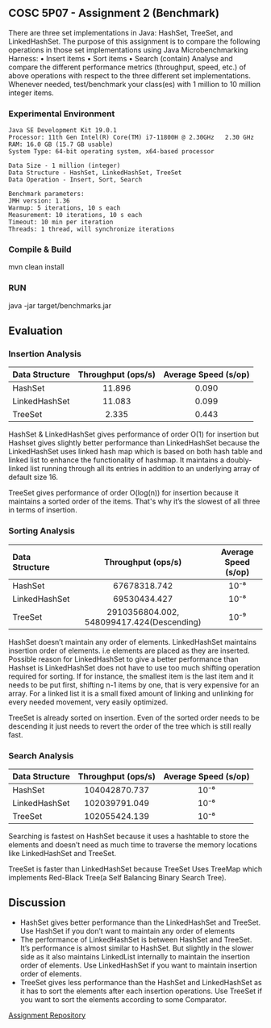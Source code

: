 ## COSC 5P07 - Assignment 2 (Benchmark)

There are three set implementations in Java: HashSet, TreeSet, and LinkedHashSet. The purpose of this assignment is to compare the following operations in those set implementations using Java
Microbenchmarking Harness:
• Insert items
• Sort items
• Search (contain)
Analyse and compare the different performance metrics (throughput, speed, etc.) of above operations with respect to the three different set implementations. Whenever needed, test/benchmark your class(es) with 1 million to 10 million integer items.

### Experimental Environment
```
Java SE Development Kit 19.0.1
Processor: 11th Gen Intel(R) Core(TM) i7-11800H @ 2.30GHz   2.30 GHz
RAM: 16.0 GB (15.7 GB usable)
System Type: 64-bit operating system, x64-based processor

Data Size - 1 million (integer)
Data Structure - HashSet, LinkedHashSet, TreeSet
Data Operation - Insert, Sort, Search

Benchmark parameters:
JMH version: 1.36
Warmup: 5 iterations, 10 s each
Measurement: 10 iterations, 10 s each
Timeout: 10 min per iteration
Threads: 1 thread, will synchronize iterations

```

### Compile & Build
mvn clean install

### RUN
java -jar target/benchmarks.jar

## Evaluation 

### **Insertion Analysis**

| **Data Structure**        | **Throughput** (ops/s)          | **Average Speed** (s/op) |
| :------------- |:-------------:| :-----:|
| HashSet     | 11.896 | 0.090 |
| LinkedHashSet      | 11.083      |   0.099 |
| TreeSet | 2.335      |    0.443 |


HashSet & LinkedHashSet gives performance of order O(1) for insertion but Hashset gives slightly better performance than LinkedHashSet because the LinkedHashSet uses linked hash map which is based on both hash table and linked list to enhance the functionality of hashmap. It maintains a doubly-linked list running through all its entries in addition to an underlying array of default size 16.

TreeSet gives performance of order O(log(n)) for insertion because it maintains a sorted order of the items. That's why it’s the slowest of all three in terms of insertion. 



### **Sorting Analysis**

| **Data Structure**        | **Throughput** (ops/s)          | **Average Speed** (s/op) |
| :------------- |:-------------:| :-----:|
| HashSet     | 67678318.742 | 10⁻⁸ |
| LinkedHashSet      | 69530434.427      |   10⁻⁸ |
| TreeSet | 2910356804.002, 548099417.424(Descending)     |   10⁻⁹ |

HashSet doesn’t maintain any order of elements. LinkedHashSet maintains insertion order of elements. i.e elements are placed as they are inserted. Possible reason for LinkedHashSet to give a better performance than Hashset is LinkedHashSet does not have to use too much shifting operation required for sorting. If for instance, the smallest item is the last item and it needs to be put first, shifting n-1 items by one, that is very expensive for an array. For a linked list it is a small fixed amount of linking and unlinking for every needed movement, very easily optimized. 

TreeSet is already sorted on insertion. Even of the sorted order needs to be descending it just needs to revert the order of the tree which is still really fast. 




### **Search Analysis**

| **Data Structure**        | **Throughput** (ops/s)          | **Average Speed** (s/op) |
| :------------- |:-------------:| :-----:|
| HashSet     | 104042870.737 | 10⁻⁸ |
| LinkedHashSet      | 102039791.049      |  10⁻⁸ |
| TreeSet | 102055424.139   |    10⁻⁸ |

Searching is fastest on HashSet because it uses a hashtable to store the elements and doesn’t need as much time to traverse the memory locations like LinkedHashSet and TreeSet. 

TreeSet is faster than LinkedHashSet because TreeSet Uses TreeMap which implements Red-Black Tree(a Self Balancing Binary Search Tree).

## Discussion

- HashSet gives better performance than the LinkedHashSet and TreeSet. Use HashSet if you don’t want to maintain any order of elements
- The performance of LinkedHashSet is between HashSet and TreeSet. It’s performance is almost similar to HashSet. But slightly in the slower side as it also maintains LinkedList internally to maintain the insertion order of elements. Use LinkedHashSet if you want to maintain insertion order of elements.
- TreeSet gives less performance than the HashSet and LinkedHashSet as it has to sort the elements after each insertion operations. Use TreeSet if you want to sort the elements according to some Comparator.

[Assignment Repository](https://github.com/MahmudAntor/COSC_5p07)